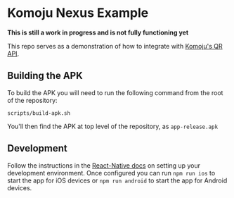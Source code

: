 # Komoju Nexus Example

**This is still a work in progress and is not fully functioning yet**

This repo serves as a demonstration of how to integrate with [Komoju's QR API](https://docs.komoju.com/en/qr/integration_guide/).

## Building the APK

To build the APK you will need to run the following command from the root of the repository:
```
scripts/build-apk.sh
```

You'll then find the APK at top level of the repository, as `app-release.apk`

## Development

Follow the instructions in the [React-Native docs](https://reactnative.dev/docs/environment-setup) on setting up your development environment. Once configured you can run `npm run ios` to start the app for iOS devices or `npm run android` to start the app for Android devices.